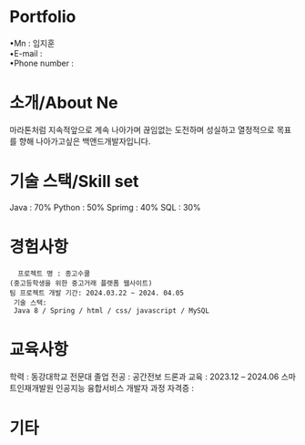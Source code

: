 # Portfolio
   •Mn : 임지훈       
   •E-mail :      
   •Phone number :        
# 소개/About Ne
마라톤처럼 지속적앞으로 계속 나아가며 끊임없는 도전하며 성실하고 열정적으로 목표를 향해 나아가고싶은 백앤드개발자입니다.

# 기술 스택/Skill set
Java : 70%
Python : 50%
Sprimg : 40%
SQL :  30%


# 경험사항   
      프로젝트 명 : 종고수쿨             
    (중고등학생을 위한 중고거래 플랫폼 웹사이트)     
    팀 프로젝트 개발 기간: 2024.03.22 ~ 2024. 04.05    
     기술 스택:       
     Java 8 / Spring / html / css/ javascript / MySQL


# 교육사항
학력 : 동강대학교 전문대 졸업 
전공 : 공간전보 드론과
교육 :
 2023.12 – 2024.06	스마트인재개발원	인공지능 융합서비스 개발자 과정
자격증 : 

# 기타
